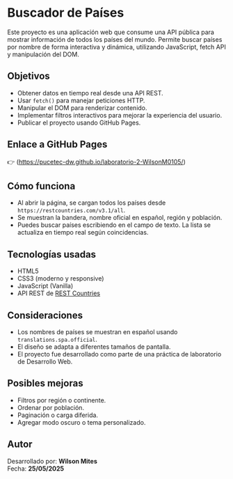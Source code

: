 # Buscador de Países

Este proyecto es una aplicación web que consume una API pública para mostrar información de todos los países del mundo. Permite buscar países por nombre de forma interactiva y dinámica, utilizando JavaScript, fetch API y manipulación del DOM.

## Objetivos

- Obtener datos en tiempo real desde una API REST.
- Usar `fetch()` para manejar peticiones HTTP.
- Manipular el DOM para renderizar contenido.
- Implementar filtros interactivos para mejorar la experiencia del usuario.
- Publicar el proyecto usando GitHub Pages.

## Enlace a GitHub Pages

👉 (https://pucetec-dw.github.io/laboratorio-2-WilsonM0105/)

## Cómo funciona

- Al abrir la página, se cargan todos los países desde `https://restcountries.com/v3.1/all`.
- Se muestran la bandera, nombre oficial en español, región y población.
- Puedes buscar países escribiendo en el campo de texto. La lista se actualiza en tiempo real según coincidencias.

## Tecnologías usadas

- HTML5
- CSS3 (moderno y responsive)
- JavaScript (Vanilla)
- API REST de [REST Countries](https://restcountries.com/)


## Consideraciones

- Los nombres de países se muestran en español usando `translations.spa.official`.
- El diseño se adapta a diferentes tamaños de pantalla.
- El proyecto fue desarrollado como parte de una práctica de laboratorio de Desarrollo Web.

## Posibles mejoras

- Filtros por región o continente.
- Ordenar por población.
- Paginación o carga diferida.
- Agregar modo oscuro o tema personalizado.

## Autor

Desarrollado por: **Wilson Mites**  
Fecha: **25/05/2025**